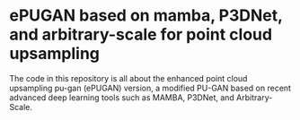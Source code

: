 # ePUGAN based on mamba, P3DNet, and arbitrary-scale for point cloud upsampling
The code in this repository is all about the enhanced point cloud upsampling pu-gan (ePUGAN) version, a modified PU-GAN based on recent advanced deep learning tools such as MAMBA, P3DNet, and Arbitrary-Scale.
